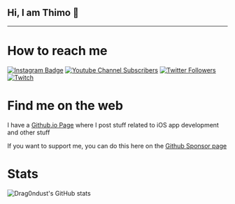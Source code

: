## Hi, I am Thimo 👋
---
# How to reach me
[![Instagram Badge](https://img.shields.io/badge/-drag0ndust-grey?style=for-the-badge&logo=instagram&logoColor=white&link=https://instagram.com/drag0ndust/)](https://instagram.com/drag0ndust)
[![Youtube Channel Subscribers](https://img.shields.io/youtube/channel/subscribers/UCzB8H97GhlBy55nkMIgyEBg?logo=youtube&logoColor=red&style=for-the-badge)](https://www.youtube.com/user/drag0ndust)
[![Twitter Followers](https://img.shields.io/twitter/follow/drag0ndust?logo=twitter&style=for-the-badge)](https://twitter.com/drag0ndust)
[![Twitch](https://img.shields.io/twitch/status/drag0ndust?logo=twitch&style=for-the-badge)]()

# Find me on the web
I have a [Github.io Page](https://drag0ndust.github.io) where I post stuff related to iOS app development and other stuff

If you want to support me, you can do this here on the [Github Sponsor page](https://github.com/sponsors/Drag0ndust)

# Stats
![Drag0ndust's GitHub stats](https://github-readme-stats.vercel.app/api?username=drag0ndust&show_icons=true&theme=gruvbox)
